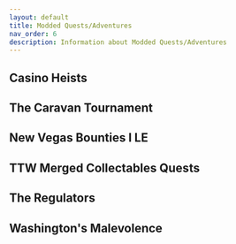 ```yaml
--- 
layout: default 
title: Modded Quests/Adventures
nav_order: 6
description: Information about Modded Quests/Adventures
---
```


## **Casino Heists**

## **The Caravan Tournament**

## **New Vegas Bounties I LE**

## **TTW Merged Collectables Quests**

## **The Regulators**

## **Washington's Malevolence**
